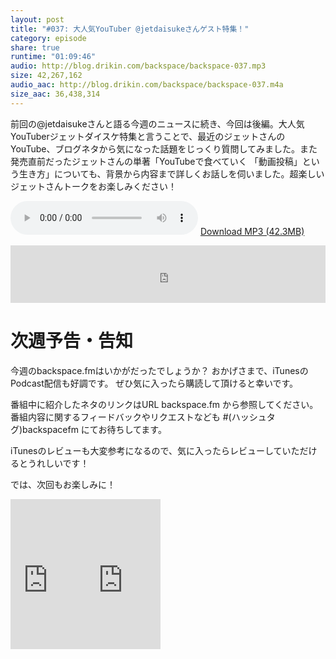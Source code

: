 ```yaml
---
layout: post
title: "#037: 大人気YouTuber @jetdaisukeさんゲスト特集！"
category: episode
share: true
runtime: "01:09:46"
audio: http://blog.drikin.com/backspace/backspace-037.mp3
size: 42,267,162
audio_aac: http://blog.drikin.com/backspace/backspace-037.m4a
size_aac: 36,438,314
---
```


前回の@jetdaisukeさんと語る今週のニュースに続き、今回は後編。大人気YouTuberジェットダイスケ特集と言うことで、最近のジェットさんのYouTube、ブログネタから気になった話題をじっくり質問してみました。また発売直前だったジェットさんの単著「YouTubeで食べていく 「動画投稿」という生き方」についても、背景から内容まで詳しくお話しを伺いました。超楽しいジェットさんトークをお楽しみください！

<audio src="http://blog.drikin.com/backspace/backspace-037.mp3" controls preload></audio>
[Download MP3 (42.3MB)](http://blog.drikin.com/backspace/backspace-037.mp3)

<iframe src="http://backspace.fm/subscribes.html" width="100%" height="92" scrolling="no" frameborder="0"></iframe>


# 次週予告・告知

今週のbackspace.fmはいかがだったでしょうか？
おかげさまで、iTunesのPodcast配信も好調です。
ぜひ気に入ったら購読して頂けると幸いです。

番組中に紹介したネタのリンクはURL backspace.fm から参照してください。
番組内容に関するフィードバックやリクエストなども #(ハッシュタグ)backspacefm にてお待ちしてます。

iTunesのレビューも大変参考になるので、気に入ったらレビューしていただけるとうれしいです！

では、次回もお楽しみに！

<iframe src="http://rcm-fe.amazon-adsystem.com/e/cm?lt1=_blank&bc1=000000&IS2=1&bg1=FFFFFF&fc1=000000&lc1=0000FF&t=driftking-22&o=9&p=8&l=as4&m=amazon&f=ifr&ref=ss_til&asins=4334038042" style="width:120px;height:240px;" scrolling="no" marginwidth="0" marginheight="0" frameborder="0"></iframe><iframe src="http://rcm-fe.amazon-adsystem.com/e/cm?lt1=_blank&bc1=000000&IS2=1&bg1=FFFFFF&fc1=000000&lc1=0000FF&t=driftking-22&o=9&p=8&l=as4&m=amazon&f=ifr&ref=ss_til&asins=B00M968KRI" style="width:120px;height:240px;" scrolling="no" marginwidth="0" marginheight="0" frameborder="0"></iframe>


